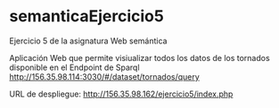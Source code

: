 # semanticaEjercicio5
Ejercicio 5 de la asignatura Web semántica

Aplicación Web que permite visiualizar todos los datos de los tornados disponible en el Endpoint de Sparql 
http://156.35.98.114:3030/#/dataset/tornados/query

URL de despliegue: http://156.35.98.162/ejercicio5/index.php


